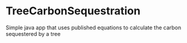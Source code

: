 # TreeCarbonSequestration
Simple java app that uses published equations to calculate the carbon sequestered by a tree
